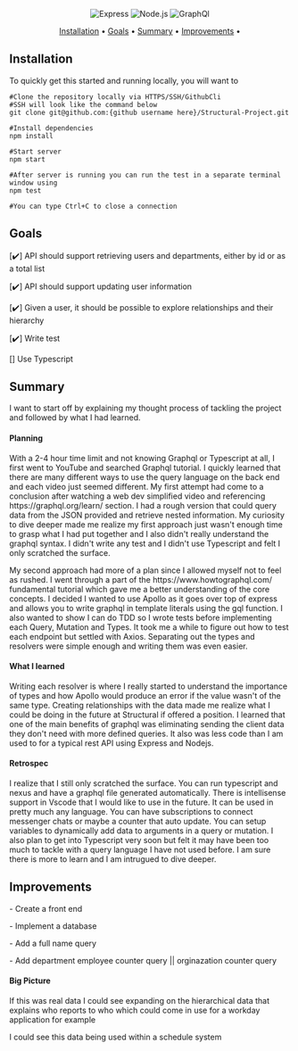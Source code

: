 <div align="center">

![Express](https://img.shields.io/badge/-Express-000?&logo=Express&style=for-the-badge)
![Node.js](https://img.shields.io/badge/-Node.js-000?&logo=node.js&style=for-the-badge)
![GraphQl](https://img.shields.io/badge/-GraphQl-000?&logo=graphql&style=for-the-badge)

</div>

<p align="center">
  <a href="#installation">Installation</a> •
  <a href="#goals">Goals</a> •
  <a href="#summary">Summary</a> •
  <a href="#improvements">Improvements</a> •
</p>

## Installation

<p>To quickly get this started and running locally, you will want to</p>

```shell
#Clone the repository locally via HTTPS/SSH/GithubCli
#SSH will look like the command below
git clone git@github.com:{github username here}/Structural-Project.git
```

```shell
#Install dependencies
npm install
```

```shell
#Start server
npm start

#After server is running you can run the test in a separate terminal window using
npm test

#You can type Ctrl+C to close a connection
```


## Goals

[✔️] API should support retrieving users and departments, either by id or as a total list

[✔️] API should support updating user information

[✔️] Given a user, it should be possible to explore relationships and their hierarchy

[✔️] Write test

[] Use Typescript


## Summary

<p>I want to start off by explaining my thought process of tackling the project and followed by what I had learned.</p>

#### Planning
<p>With a 2-4 hour time limit and not knowing Graphql or Typescript at all, I first went to YouTube and searched Graphql tutorial. I quickly learned that there are many different ways to use the query language on the back end and each video just seemed different. My first attempt had come to a conclusion after watching a web dev simplified video and referencing https://graphql.org/learn/ section. I had a rough version that could query data from the JSON provided and retrieve nested information. My curiosity to dive deeper made me realize my first approach just wasn't enough time to grasp what I had put together and I also didn't really understand the graphql syntax. I didn't write any test and I didn't use Typescript and felt I only scratched the surface.</p>

<p>My second approach had more of a plan since I allowed myself not to feel as rushed. I went through a part of the https://www.howtographql.com/ fundamental tutorial which gave me a better understanding of the core concepts. I decided I wanted to use Apollo as it goes over top of express and allows you to write graphql in template literals using the gql function. I also wanted to show I can do TDD so I wrote tests before implementing each Query, Mutation and Types. It took me a while to figure out how to test each endpoint but settled with Axios. Separating out the types and resolvers were simple enough and writing them was even easier.</p>

#### What I learned

<p>Writing each resolver is where I really started to understand the importance of types and how Apollo would produce an error if the value wasn't of the same type. Creating relationships with the data made me realize what I could be doing in the future at Structural if offered a position. I learned that one of the main benefits of graphql was eliminating sending the client data they don't need with more defined queries. It also was less code than I am used to for a typical rest API using Express and Nodejs.</p>

#### Retrospec

<p>I realize that I still only scratched the surface. You can run typescript and nexus and have a graphql file generated automatically. There is intellisense support in Vscode that I would like to use in the future. It can be used in pretty much any language. You can have subscriptions to connect messenger chats or maybe a counter that auto update. You can setup variables to dynamically add data to arguments in a query or mutation. I also plan to get into Typescript very soon but felt it may have been too much to tackle with a query language I have not used before. I am sure there is more to learn and I am intrugued to dive deeper.</p>

## Improvements

<p> - Create a front end</p>
<p> - Implement a database</p>
<p> - Add a full name query</p>
<p> - Add department employee counter query || orginazation counter query</p>

#### Big Picture

<p>If this was real data I could see expanding on the hierarchical data that explains who reports to who which could come in use for a workday application for example</p>
<p>I could see this data being used within a schedule system</p>
